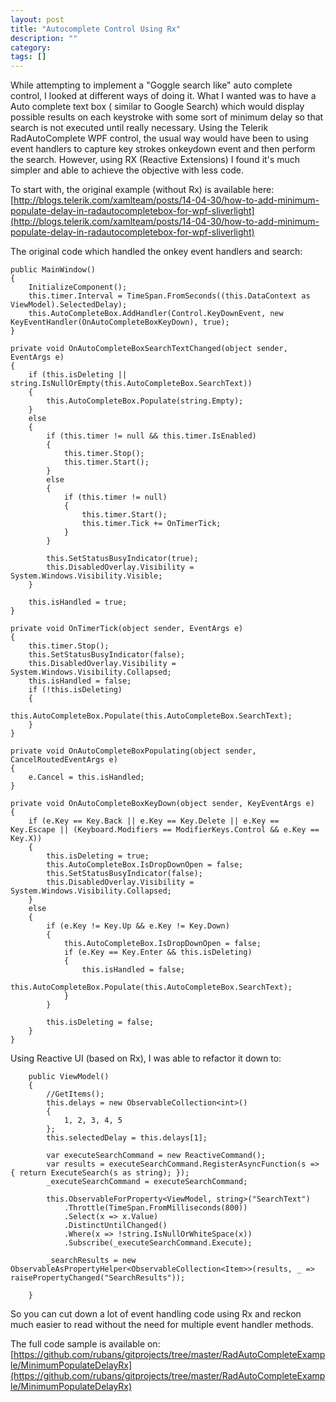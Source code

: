 ```yaml
---
layout: post
title: "Autocomplete Control Using Rx"
description: ""
category: 
tags: []
---
```


While attempting to implement a "Goggle search like" auto complete control, I looked at different ways of doing it. 
What I wanted was to have a Auto complete text box ( similar to Google Search) which would display possible results on each keystroke with some sort of minimum delay so that search is not executed until really necessary.
Using the Telerik RadAutoComplete WPF control, the usual way would have been to using event handlers to capture key strokes onkeydown event and then perform the search. However, using RX (Reactive Extensions) I found it's much simpler and able to achieve the objective with less code.

To start with, the original example (without Rx) is available here:
[http://blogs.telerik.com/xamlteam/posts/14-04-30/how-to-add-minimum-populate-delay-in-radautocompletebox-for-wpf-sliverlight](http://blogs.telerik.com/xamlteam/posts/14-04-30/how-to-add-minimum-populate-delay-in-radautocompletebox-for-wpf-sliverlight)

The original code which handled the onkey event handlers and search:




	public MainWindow()
    {
        InitializeComponent();
        this.timer.Interval = TimeSpan.FromSeconds((this.DataContext as ViewModel).SelectedDelay);
        this.AutoCompleteBox.AddHandler(Control.KeyDownEvent, new KeyEventHandler(OnAutoCompleteBoxKeyDown), true);
    }

    private void OnAutoCompleteBoxSearchTextChanged(object sender, EventArgs e)
    {
        if (this.isDeleting || string.IsNullOrEmpty(this.AutoCompleteBox.SearchText))
        {
            this.AutoCompleteBox.Populate(string.Empty);
        }
        else
        {
            if (this.timer != null && this.timer.IsEnabled)
            {
                this.timer.Stop();
                this.timer.Start();
            }
            else
            {
                if (this.timer != null)
                {
                    this.timer.Start();
                    this.timer.Tick += OnTimerTick;
                }
            }

            this.SetStatusBusyIndicator(true);
            this.DisabledOverlay.Visibility = System.Windows.Visibility.Visible;
        }

        this.isHandled = true;
    }

    private void OnTimerTick(object sender, EventArgs e)
    {
        this.timer.Stop();
        this.SetStatusBusyIndicator(false);
        this.DisabledOverlay.Visibility = System.Windows.Visibility.Collapsed;
        this.isHandled = false;
        if (!this.isDeleting)
        {
            this.AutoCompleteBox.Populate(this.AutoCompleteBox.SearchText);
        }
    }

    private void OnAutoCompleteBoxPopulating(object sender, CancelRoutedEventArgs e)
    {
        e.Cancel = this.isHandled;
    }

    private void OnAutoCompleteBoxKeyDown(object sender, KeyEventArgs e)
    {
        if (e.Key == Key.Back || e.Key == Key.Delete || e.Key == Key.Escape || (Keyboard.Modifiers == ModifierKeys.Control && e.Key == Key.X))
        {
            this.isDeleting = true;
            this.AutoCompleteBox.IsDropDownOpen = false;
            this.SetStatusBusyIndicator(false);
            this.DisabledOverlay.Visibility = System.Windows.Visibility.Collapsed;
        }
        else
        {
            if (e.Key != Key.Up && e.Key != Key.Down)
            {
                this.AutoCompleteBox.IsDropDownOpen = false;
                if (e.Key == Key.Enter && this.isDeleting)
                {
                    this.isHandled = false;
                    this.AutoCompleteBox.Populate(this.AutoCompleteBox.SearchText);
                }
            }

            this.isDeleting = false;
        }
    }





Using Reactive UI (based on Rx), I was able to refactor it down to:
    
    	public ViewModel()
        {
            //GetItems();
            this.delays = new ObservableCollection<int>()
            {
                1, 2, 3, 4, 5
            };
            this.selectedDelay = this.delays[1];

            var executeSearchCommand = new ReactiveCommand();
            var results = executeSearchCommand.RegisterAsyncFunction(s => { return ExecuteSearch(s as string); });
            _executeSearchCommand = executeSearchCommand;

            this.ObservableForProperty<ViewModel, string>("SearchText")
                .Throttle(TimeSpan.FromMilliseconds(800))
                .Select(x => x.Value)
                .DistinctUntilChanged()
                .Where(x => !string.IsNullOrWhiteSpace(x))
                .Subscribe(_executeSearchCommand.Execute);

            _searchResults = new ObservableAsPropertyHelper<ObservableCollection<Item>>(results, _ => raisePropertyChanged("SearchResults"));

        }
    
So you can cut down a lot of event handling code using Rx and reckon much easier to read without the need for multiple event handler methods.

The full code sample is available on:
[https://github.com/rubans/gitprojects/tree/master/RadAutoCompleteExample/MinimumPopulateDelayRx](https://github.com/rubans/gitprojects/tree/master/RadAutoCompleteExample/MinimumPopulateDelayRx)